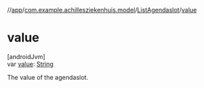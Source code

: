 //[app](../../../index.md)/[com.example.achillesziekenhuis.model](../index.md)/[ListAgendaslot](index.md)/[value](value.md)

# value

[androidJvm]\
var [value](value.md): [String](https://kotlinlang.org/api/latest/jvm/stdlib/kotlin/-string/index.html)

The value of the agendaslot.

